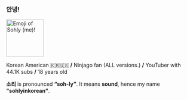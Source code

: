 ### 안녕! 
<picture>
 <source media="(prefers-color-scheme: dark)" srcset="https://i.imgur.com/m9Ge5DK.png" width="100" height="100">
 <source media="(prefers-color-scheme: light)" srcset="https://i.imgur.com/m9Ge5DK.png" width="100" height="100">
 <img alt="Emoji of Sohly (me)!" src="https://i.imgur.com/m9Ge5DK.png" width="100" height="100">
</picture>

Korean American 🇰🇷🇺🇸 **/** Ninjago fan (ALL versions.) **/** YouTuber with 44.1K subs **/** 18 years old 

**소리** is pronounced **“soh-ly”**. It means **sound**, hence my name **"sohlyinkorean"**.
 󠁛󠀣󠀴󠁤󠀰󠀹󠀷󠁡󠀬󠀣󠀸󠁡󠁣󠁥󠁦󠁣󠁝


<!--
Here are some ideas to get you started:2

- 🔭 I’m currently working on ...
- 🌱 I’m currently learning ...
- 👯 I’m looking to collaborate on ...
- 🤔 I’m looking for help with ...
- 💬 Ask me about ...
- 📫 How to reach me: ...
- 😄 Pronouns: ...
- ⚡ Fun fact: ...
-->
